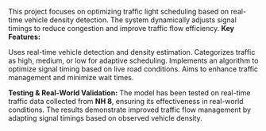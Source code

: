 This project focuses on optimizing traffic light scheduling based on real-time vehicle density detection. The system dynamically adjusts signal timings to reduce congestion and improve traffic flow efficiency.
**Key Features:**

Uses real-time vehicle detection and density estimation.
Categorizes traffic as high, medium, or low for adaptive scheduling.
Implements an algorithm to optimize signal timing based on live road conditions.
Aims to enhance traffic management and minimize wait times.


**Testing & Real-World Validation:**
The model has been tested on real-time traffic data collected from **NH 8**, ensuring its effectiveness in real-world conditions. The results demonstrate improved traffic flow management by adapting signal timings based on observed vehicle density.
